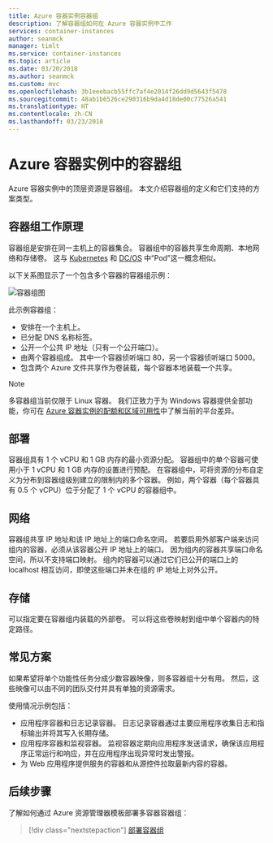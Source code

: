 ```yaml
---
title: Azure 容器实例容器组
description: 了解容器组如何在 Azure 容器实例中工作
services: container-instances
author: seanmck
manager: timlt
ms.service: container-instances
ms.topic: article
ms.date: 03/20/2018
ms.author: seanmck
ms.custom: mvc
ms.openlocfilehash: 3b1eeebacb55ffc7af4e2014f26dd9d5643f5478
ms.sourcegitcommit: 48ab1b6526ce290316b9da4d18de00c77526a541
ms.translationtype: HT
ms.contentlocale: zh-CN
ms.lasthandoff: 03/23/2018
---
```

# <a name="container-groups-in-azure-container-instances"></a>Azure 容器实例中的容器组

Azure 容器实例中的顶层资源是容器组。 本文介绍容器组的定义和它们支持的方案类型。

## <a name="how-a-container-group-works"></a>容器组工作原理

容器组是安排在同一主机上的容器集合。 容器组中的容器共享生命周期、本地网络和存储卷。 这与 [Kubernetes][kubernetes-pod] 和 [DC/OS][dcos-pod] 中“Pod”这一概念相似。

以下关系图显示了一个包含多个容器的容器组示例：

![容器组图][container-groups-example]

此示例容器组：

* 安排在一个主机上。
* 已分配 DNS 名称标签。
* 公开一个公共 IP 地址（只有一个公开端口）。
* 由两个容器组成。 其中一个容器侦听端口 80，另一个容器侦听端口 5000。
* 包含两个 Azure 文件共享作为卷装载，每个容器本地装载一个共享。

> [!NOTE]
> 多容器组当前仅限于 Linux 容器。 我们正致力于为 Windows 容器提供全部功能，你可在 [Azure 容器实例的配额和区域可用性](container-instances-quotas.md)中了解当前的平台差异。

## <a name="deployment"></a>部署

容器组具有 1 个 vCPU 和 1 GB 内存的最小资源分配。 容器组中的单个容器可使用小于 1 vCPU 和 1 GB 内存的设置进行预配。 在容器组中，可将资源的分布自定义为分布到容器组级别建立的限制内的多个容器。 例如，两个容器（每个容器具有 0.5 个 vCPU）位于分配了 1 个 vCPU 的容器组中。

## <a name="networking"></a>网络

容器组共享 IP 地址和该 IP 地址上的端口命名空间。 若要启用外部客户端来访问组内的容器，必须从该容器公开 IP 地址上的端口。 因为组内的容器共享端口命名空间，所以不支持端口映射。 组内的容器可以通过它们已公开的端口上的 localhost 相互访问，即使这些端口并未在组的 IP 地址上对外公开。

## <a name="storage"></a>存储

可以指定要在容器组内装载的外部卷。 可以将这些卷映射到组中单个容器内的特定路径。

## <a name="common-scenarios"></a>常见方案

如果希望将单个功能性任务分成少数容器映像，则多容器组十分有用。 然后，这些映像可以由不同的团队交付并具有单独的资源需求。

使用情况示例包括：

* 应用程序容器和日志记录容器。 日志记录容器通过主要应用程序收集日志和指标输出并将其写入长期存储。
* 应用程序容器和监视容器。 监视容器定期向应用程序发送请求，确保该应用程序正常运行和响应，并在应用程序出现异常时发出警报。
* 为 Web 应用程序提供服务的容器和从源控件拉取最新内容的容器。

## <a name="next-steps"></a>后续步骤

了解如何通过 Azure 资源管理器模板部署多容器容器组：

> [!div class="nextstepaction"]
> [部署容器组](container-instances-multi-container-group.md)

<!-- IMAGES -->
[container-groups-example]: ./media/container-instances-container-groups/container-groups-example.png

<!-- LINKS - External -->
[dcos-pod]: https://dcos.io/docs/1.10/deploying-services/pods/
[kubernetes-pod]: https://kubernetes.io/docs/concepts/workloads/pods/pod/
